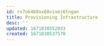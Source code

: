 ```yaml
---
id: rx7ok468nx68vixmj6tngan
title: Provisioning Infrastructure
desc: ''
updated: 1671030552933
created: 1671030537570
---
```


